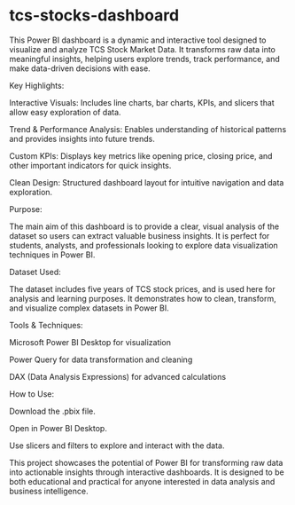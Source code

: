 # tcs-stocks-dashboard
This Power BI dashboard is a dynamic and interactive tool designed to visualize and analyze TCS Stock Market Data. It transforms raw data into meaningful insights, helping users explore trends, track performance, and make data-driven decisions with ease.

Key Highlights:

Interactive Visuals: Includes line charts, bar charts, KPIs, and slicers that allow easy exploration of data.

Trend & Performance Analysis: Enables understanding of historical patterns and provides insights into future trends.

Custom KPIs: Displays key metrics like opening price, closing price, and other important indicators for quick insights.

Clean Design: Structured dashboard layout for intuitive navigation and data exploration.

Purpose:

The main aim of this dashboard is to provide a clear, visual analysis of the dataset so users can extract valuable business insights. It is perfect for students, analysts, and professionals looking to explore data visualization techniques in Power BI.

Dataset Used:

The dataset includes five years of TCS stock prices, and is used here for analysis and learning purposes. It demonstrates how to clean, transform, and visualize complex datasets in Power BI.

Tools & Techniques:

Microsoft Power BI Desktop for visualization

Power Query for data transformation and cleaning

DAX (Data Analysis Expressions) for advanced calculations

How to Use:

Download the .pbix file.

Open in Power BI Desktop.

Use slicers and filters to explore and interact with the data.

This project showcases the potential of Power BI for transforming raw data into actionable insights through interactive dashboards. It is designed to be both educational and practical for anyone interested in data analysis and business intelligence.
